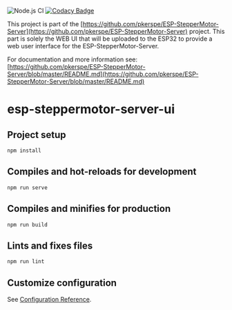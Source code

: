 ![Node.js CI](https://github.com/pkerspe/ESP-StepperMotor-Server-UI/workflows/Node.js%20CI/badge.svg) [![Codacy Badge](https://api.codacy.com/project/badge/Grade/e7355b70980e44a4b7fc2f62503db196)](https://app.codacy.com/manual/pkerspe/ESP-StepperMotor-Server-UI?utm_source=github.com&utm_medium=referral&utm_content=pkerspe/ESP-StepperMotor-Server-UI&utm_campaign=Badge_Grade_Dashboard)

This project is part of the [https://github.com/pkerspe/ESP-StepperMotor-Server](https://github.com/pkerspe/ESP-StepperMotor-Server) project.
This part is solely the WEB UI that will be uploaded to the ESP32 to provide a web user interface for the ESP-StepperMotor-Server.

For documentation and more information see: 
[https://github.com/pkerspe/ESP-StepperMotor-Server/blob/master/README.md](https://github.com/pkerspe/ESP-StepperMotor-Server/blob/master/README.md)

# esp-steppermotor-server-ui

## Project setup
```
npm install
```

## Compiles and hot-reloads for development
```
npm run serve
```

## Compiles and minifies for production
```
npm run build
```

## Lints and fixes files
```
npm run lint
```

## Customize configuration
See [Configuration Reference](https://cli.vuejs.org/config/).
